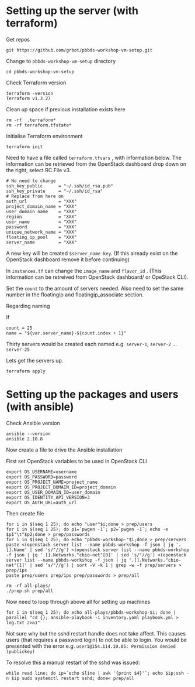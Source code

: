 # Setting up the server (with terraform)

Get repos
```
git https://github.com/grbot/pbbds-workshop-vm-setup.git
```
Change to `pbbds-workshop-vm-setup` directory
```
cd pbbds-workshop-vm-setup
```
Check Terraform version
```
terraform -version
Terraform v1.3.27
```
Clean up space if previous installation exists here
```
rm -rf  .terraform*
rm -rf terraform.tfstate*
```
Initialise Terraform environment
```
terraform init
```
Need to have a file called `terraform.tfvars` , with information below. The information can be retrieved from the OpenStack dashboard drop down on the right, select RC File v3.

```
# No need to change
ssh_key_public      = "~/.ssh/id_rsa.pub"
ssh_key_private     = "~/.ssh/id_rsa"
# Replace from here on
auth_url            = "XXX"
project_domain_name = "XXX"
user_domain_name    = "XXX"
region              = "XXX"
user_name           = "XXX"
password            = "XXX"
unique_network_name = "XXX"
floating_ip_pool    = "XXX"
server_name         = "XXX"   
```
A new key will be created `$server_name-key`. (If this already exist on the OpenStack dashboard remove it before continuing)

In `instances.tf` can change the `image_name` and `flavor_id` . (This information can be retreived from OpenStack dashboard/ or OpeStack CLI).

Set the `count` to the amount of servers needed. Also need to set the same number in the floatingip and floatingip_associate section.

Regarding naming

If
```
count = 25
name = "${var.server_name}-${count.index + 1}"
```
Thirty servers would be created each named e.g. `server-1`, `server-2` ... `server-25`

Lets get the servers up.
```
terraform apply
```

# Setting up the packages and users (with ansible)

Check Ansible version
```
ansible --version
ansible 2.10.8
```

Now create a file to drive the Ansible installation

First set OpenStack variables to be used in OpenStack CLI

```
export OS_USERNAME=username
export OS_PASSWORD=password
export OS_PROJECT_NAME=project_name
export OS_PROJECT_DOMAIN_ID=project_domain
export OS_USER_DOMAIN_ID=user_domain
export OS_IDENTITY_API_VERSION=3
export OS_AUTH_URL=auth_url
```

Then create file
```
for i in $(seq 1 25); do echo "user"$i;done > prep/users
for i in $(seq 1 25); do p1=`pwgen -1`; p2=`pwgen -1`; echo -e $p1"\t"$p2;done > prep/passwords
for i in $(seq 1 25); do echo "pbbds-workshop-"$i;done > prep/servers
paste <(openstack server list --name pbbds-workshop -f json | jq '.[].Name' | sed 's/"//g') <(openstack server list --name pbbds-workshop -f json | jq '.[].Networks."cbio-net"[0]' | sed 's/"//g') <(openstack server list --name pbbds-workshop -f json | jq '.[].Networks."cbio-net"[1]' | sed 's/"//g') | sort -V -k 1 | grep -w -f prep/servers > prep/ips
paste prep/users prep/ips prep/passwords > prep/all
```

```
rm -rf all-plays/
./prep.sh prep/all
```

Now need to loop through above all for setting up machines

```
for i in $(seq 1 25); do echo all-plays/pbbds-workshop-$i; done | parallel "cd {}; ansible-playbook -i inventory.yaml playbook.yml > log.txt 2>&1"
```

Not sure why but the sshd restart handle does not take affect. This causes users (that requires a password login) to not be able to login. You would be presented with the error e.g. `user1@154.114.10.85: Permission denied (publickey)`

To resolve this a manual restart of the sshd was issued:

```
while read line; do ip=`echo $line | awk '{print $4}'`; echo $ip;ssh -n $ip sudo systemctl restart sshd; done< prep/all
```